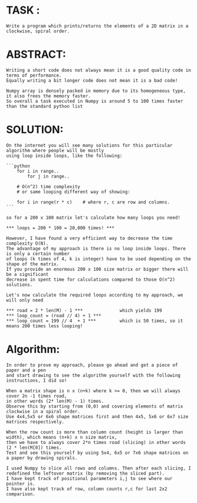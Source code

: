 # TASK :
    
    Write a program which prints/returns the elements of a 2D matrix in a clockwise, spiral order.


# ABSTRACT:

    Writing a short code does not always mean it is a good quality code in terms of performance. 
    Equally writing a bit longer code does not mean it is a bad code!

    Numpy array is densely packed in memory due to its homogeneous type, it also frees the memory faster. 
    So overall a task executed in Numpy is around 5 to 100 times faster than the standard python list


# SOLUTION:

    On the internet you will see many solutions for this particular algorithm where people will be mostly 
    using loop inside loops, like the following:

    ```python
        for i in range..
            for j in range..

        # O(n^2) time complexity
        # or same looping different way of showing:

        for i in range(r * c)    # where r, c are row and columns.
    ```

    so for a 200 x 100 matrix let's calculate how many loops you need! 
    
    *** loops = 200 * 100 = 20,000 times! ***

    However, I have found a very efficient way to decrease the time complexity O(N).
    The advantage of my approach is there is no loop inside loops. There is only a certain number
    of loops (k times of 4, k is integer) have to be used depending on the shape of the matrix.
    If you provide an enormous 200 x 100 size matrix or bigger there will be a significant 
    decrease in spent time for calculations compared to those O(n^2) solutions.

    Let's now calculate the required loops according to my approach, we will only need 

    *** road = 2 * len(M) - 1 ***              which yields 199
    *** loop_count = (road // 4) + 1 ***
    *** loop_count = 199 // 4  + 1 ***         which is 50 times, so it means 200 times less looping!


# Algorithm:

    In order to prove my approach, please go ahead and get a piece of paper and a pen 
    and start drawing to see the algorithm yourself with the following instructions, I did so!
    
    When a matrix shape is n x (n+k) where k >= 0, then we will always cover 2n -1 times road, 
    in other words (2* len(M) - 1) times. 
    Observe this by starting from (0,0) and covering elements of matrix clockwise in a spiral order.
    Use 4x4,5x5 or 6x6 shape matrices first and then 4x5, 5x6 or 6x7 size matrices respectively.

    When the row count is more than column count (height is larger than width), which means (n+k) x n size matrix, 
    then we have to always cover 2*n times road (slicing) in other words (2 * len(M[0]) times. 
    Test and see this yourself by using 5x4, 6x5 or 7x6 shape matrices on a paper by drawing spirals.

    I used Numpy to slice all rows and columns. Then after each slicing, I redefined the leftover matrix (by removing the sliced part). 
    I have kept track of positional parameters i,j to see where our pointer is. 
    I have also kept track of row, column counts r,c for last 2x2 comparison.
